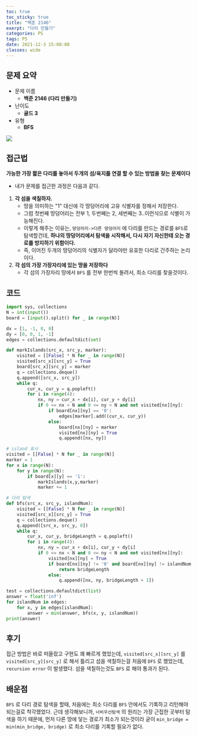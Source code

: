 ```yaml
---
toc: true
toc_sticky: true
title: "백준 2146"
exerpt: "다리 만들기"
categories: PS
tags: PS
date: 2021-12-3 15:00:00
classes: wide
---
```


## 문제 요약
- 문제 이름
    - **백준 2146 (다리 만들기)**
- 난이도
    - **골드 3**
- 유형
    - **BFS**


![](https://images.velog.io/images/junbangg/post/ae2bb195-0d0c-4d66-bccf-1fb07bb645b5/Screen%20Shot%202021-10-31%20at%2012.44.50%20PM.png)

## 접근법

**가능한 가장 짧은 다리를 놓아서 두개의 섬/육지를 연결 할 수 있는 방법을 찾는 문제이다**
- 내가 문제를 접근한 과정은 다음과 같다.

1. **각 섬을 색칠하자.** 
	- 땅을 의미하는 "1" 대신에 각 땅덩어리에 고유 식별자를 정해서 저장한다.
    - 그럼 첫번째 땅덩어리는 전부 1, 두번째는 2, 세번째는 3..이런식으로 식별이 가능해진다.
    - 이렇게 해주는 이유는, `땅덩어리->다른 땅덩어리` 에 다리를 만드는 경로를 `BFS`로 탐색할건데,
    **하나의 땅덩어리에서 탐색을 시작해서, 다시 자기 자신한테 오는 경로를 방지하기 위함이다.**
    - 즉, 이어진 두개의 땅덩어리의 식별자가 달라야만 유효한 다리로 간주하는 논리이다.
2. **각 섬의 가장 가장자리에 있는 땅을 저장하다**
	- 각 섬의 가장자리 땅에서 `BFS` 를 전부 한번씩 돌려서, 최소 다리를 찾을것이다.

## 코드
```python
import sys, collections
N = int(input())
board = [input().split() for _ in range(N)]

dx = [1, -1, 0, 0]
dy = [0, 0, 1, -1]
edges = collections.defaultdict(set)

def markIslands(src_x, src_y, marker):
    visited = [[False] * N for _ in range(N)]
    visited[src_x][src_y] = True
    board[src_x][src_y] = marker
    q = collections.deque()
    q.append([src_x, src_y])
    while q:
        cur_x, cur_y = q.popleft()
        for i in range(4):
            nx, ny = cur_x + dx[i], cur_y + dy[i]
            if 0 <= nx < N and 0 <= ny < N and not visited[nx][ny]:
                if board[nx][ny] == '0':
                    edges[marker].add((cur_x, cur_y))
                else:
                    board[nx][ny] = marker
                    visited[nx][ny] = True
                    q.append([nx, ny])

# island 표시
visited = [[False] * N for _ in range(N)]
marker = 1
for x in range(N):
    for y in range(N):
        if board[x][y] == '1':
            markIslands(x,y,marker) 
            marker += 1

# 다리 탐색
def bfs(src_x, src_y, islandNum):
    visited = [[False] * N for _ in range(N)]
    visited[src_x][src_y] = True
    q = collections.deque()
    q.append([src_x, src_y, 0])
    while q:
        cur_x, cur_y, bridgeLength = q.popleft()
        for i in range(4):
            nx, ny = cur_x + dx[i], cur_y + dy[i]
            if 0 <= nx < N and 0 <= ny < N and not visited[nx][ny]:
                visited[nx][ny] = True
                if board[nx][ny] != '0' and board[nx][ny] != islandNum:
                    return bridgeLength
                else:
                    q.append([nx, ny, bridgeLength + 1])

test = collections.defaultdict(list)
answer = float('inf')
for islandNum in edges:
    for x, y in edges[islandNum]:
        answer = min(answer, bfs(x, y, islandNum))
print(answer)


```

## 후기
접근 방법은 바로 떠올랐고 구현도 꽤 빠르게 했었는데,
`visited[src_x][src_y]` 를 `visited[src_y][src_y]`
로 해서 틀리고
섬을 색칠하는걸 처음에 `DFS` 로 했었는데, `recursion error`  이 발생했다.
섬을 색칠하는것도 `BFS` 로 해야 통과가 된다.

## 배운점
`BFS` 로 다리 경로 탐색을 할때, 처음에는 최소 다리를 `BFS` 안에서도 기록하고 리턴해야되는걸로 착각했었다. 
근데 생각해보니까, `너비우선탐색` 의 원리는 가장 근접한 곳부터 탐색을 하기 때문에, 먼저 다른 땅에 닿는 경로가 최소가 되는것이라 굳이 `min_bridge = min(min_bridge, bridge)` 로 최소 다리를 기록할 필요가 없다.



